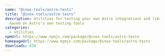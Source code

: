 ```yaml
---
name: "@inox-tools/astro-tests"
title: "@inox-tools/astro-tests"
description: Utilities for testing your own Astro integrations and libraries
  based on Astro's own testing tools
categories:
  - utilities
npmUrl: https://www.npmjs.com/package/@inox-tools/astro-tests
homepageUrl: https://www.npmjs.com/package/@inox-tools/astro-tests
downloads: 474
---
```

